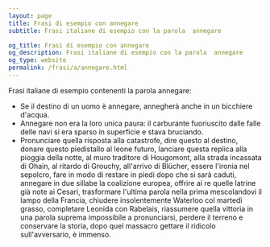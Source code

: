```yaml
---
layout: page
title: Frasi di esempio con annegare 
subtitle: Frasi italiane di esempio con la parola  annegare

og_title: Frasi di esempio con annegare 
og_description: Frasi italiane di esempio con la parola  annegare
og_type: website
permalink: /frasi/a/annegare.html
---
```


Frasi italiane di esempio contenenti la parola annegare:


- Se il destino di un uomo è annegare, annegherà anche in un bicchiere d'acqua.
- Annegare non era la loro unica paura: il carburante fuoriuscito dalle falle delle navi si era sparso in superficie e stava bruciando.
- Pronunciare quella risposta alla catastrofe, dire questo al destino, donare questo piedistallo al leone futuro, lanciare questa replica alla pioggia della notte, al muro traditore di Hougomont, alla strada incassata di Ohain, al ritardo di Grouchy, all'arrivo di Blücher, essere l'ironia nel sepolcro, fare in modo di restare in piedi dopo che si sarà caduti, annegare in due sillabe la coalizione europea, offrire ai re quelle latrine già note ai Cesari, trasformare l'ultima parola nella prima mescolandovi il lampo della Francia, chiudere insolentemente Waterloo col martedì grasso, completare Leonida con Rabelais, riassumere quella vittoria in una parola suprema impossibile a pronunciarsi, perdere il terreno e conservare la storia, dopo quel massacro gettare il ridicolo sull'avversario, è immenso.
